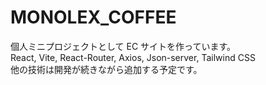 # MONOLEX_COFFEE

個人ミニプロジェクトとして EC サイトを作っています。
<br />
React, Vite, React-Router, Axios, Json-server, Tailwind CSS
<br />
他の技術は開発が続きながら追加する予定です。
